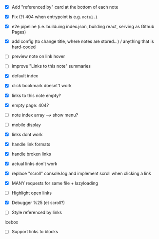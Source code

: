 - [x] Add "referenced by" card at the bottom of each note
- [x] Fix (?) 404 when entrypoint is e.g. `note1.1`
- [x] e2e pipeline (i.e. builduing index.json, building react, serving as Github Pages)
- [x] add config (to change title, where notes are stored...) / anything that is hard-coded
- [ ] preview note on link hover
- [ ] improve "Links to this note" summaries
- [x] default index
- [x] click bookmark doesnt't work
- [x] links to this note empty?
- [x] empty page: 404?
- [ ] note index array --> show menu?
- [ ] mobile display
- [x] links dont work
- [x] handle link formats
- [x] handle broken links
- [x] actual links don't work
- [x] replace "scroll" console.log and implement scroll when clicking a link
- [x] MANY requests for same file + lazyloading
- [ ] Highlight open links
- [x] Debugger %25 (et scroll?)
- [ ] Style referenced by links


Icebox
- [ ] Support links to blocks
